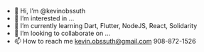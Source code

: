- 👋 Hi, I’m @kevinobssuth
- 👀 I’m interested in ...
- 🌱 I’m currently learning Dart, Flutter, NodeJS, React, Solidarity
- 💞️ I’m looking to collaborate on ...
- 📫 How to reach me kevin.obssuth@gmail.com 908-872-1526 

<!---
kevinobssuth/kevinobssuth is a ✨ special ✨ repository because its `README.md` (this file) appears on your GitHub profile.
You can click the Preview link to take a look at your changes.
--->
